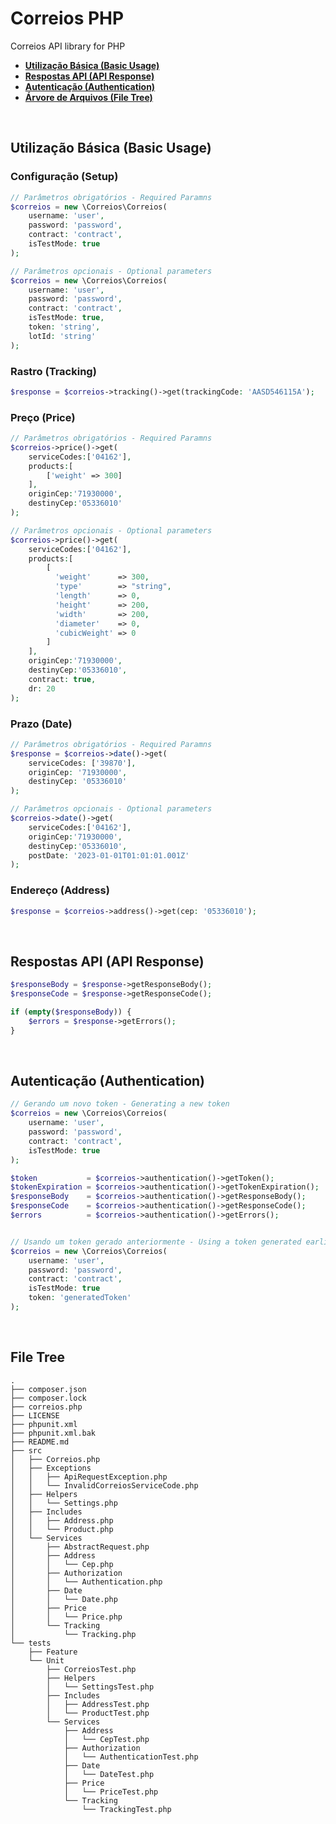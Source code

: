 # Correios PHP
Correios API library for PHP

* **[Utilização Básica (Basic Usage)](#usage)**
* **[Respostas API (API Response)](#response)**
* **[Autenticação (Authentication)](#auth)**
* **[Árvore de Arquivos (File Tree)](#tree)**

<br/>

<h2 id="usage">Utilização Básica (Basic Usage)</h2>

### Configuração (Setup)
```PHP
// Parâmetros obrigatórios - Required Paramns
$correios = new \Correios\Correios(
    username: 'user',
    password: 'password',
    contract: 'contract',
    isTestMode: true
);

// Parâmetros opcionais - Optional parameters
$correios = new \Correios\Correios(
    username: 'user',
    password: 'password',
    contract: 'contract',
    isTestMode: true,
    token: 'string',
    lotId: 'string'
);
```

### Rastro (Tracking)
```PHP
$response = $correios->tracking()->get(trackingCode: 'AASD546115A');
```

### Preço (Price)
```PHP
// Parâmetros obrigatórios - Required Paramns
$correios->price()->get(
    serviceCodes:['04162'],
    products:[
        ['weight' => 300]
    ],
    originCep:'71930000',
    destinyCep:'05336010'
);

// Parâmetros opcionais - Optional parameters
$correios->price()->get(
    serviceCodes:['04162'],
    products:[
        [
          'weight'      => 300,
          'type'        => "string",
          'length'      => 0,
          'height'      => 200,
          'width'       => 200,
          'diameter'    => 0,
          'cubicWeight' => 0
        ]
    ],
    originCep:'71930000',
    destinyCep:'05336010',
    contract: true,
    dr: 20
);
```

### Prazo (Date)
```PHP
// Parâmetros obrigatórios - Required Paramns
$response = $correios->date()->get(
    serviceCodes: ['39870'],
    originCep: '71930000',
    destinyCep: '05336010'
);

// Parâmetros opcionais - Optional parameters
$correios->date()->get(
    serviceCodes:['04162'],
    originCep:'71930000',
    destinyCep:'05336010',
    postDate: '2023-01-01T01:01:01.001Z'
);
```

### Endereço (Address)
```PHP
$response = $correios->address()->get(cep: '05336010');
```

<br/>

<h2 id="response">Respostas API (API Response)</h2>

```PHP
$responseBody = $response->getResponseBody();
$responseCode = $response->getResponseCode();

if (empty($responseBody)) {
    $errors = $response->getErrors();
}
```

<br/>

<h2 id="auth">Autenticação (Authentication)</h2>

```PHP
// Gerando um novo token - Generating a new token
$correios = new \Correios\Correios(
    username: 'user',
    password: 'password',
    contract: 'contract',
    isTestMode: true
);

$token           = $correios->authentication()->getToken();
$tokenExpiration = $correios->authentication()->getTokenExpiration();
$responseBody    = $correios->authentication()->getResponseBody();
$responseCode    = $correios->authentication()->getResponseCode();
$errors          = $correios->authentication()->getErrors();


// Usando um token gerado anteriormente - Using a token generated earlie
$correios = new \Correios\Correios(
    username: 'user',
    password: 'password',
    contract: 'contract',
    isTestMode: true
    token: 'generatedToken'
);

```

<br/>

<h2 id="tree">File Tree</h2>

```
.
├── composer.json
├── composer.lock
├── correios.php
├── LICENSE
├── phpunit.xml
├── phpunit.xml.bak
├── README.md
├── src
│   ├── Correios.php
│   ├── Exceptions
│   │   ├── ApiRequestException.php
│   │   └── InvalidCorreiosServiceCode.php
│   ├── Helpers
│   │   └── Settings.php
│   ├── Includes
│   │   ├── Address.php
│   │   └── Product.php
│   └── Services
│       ├── AbstractRequest.php
│       ├── Address
│       │   └── Cep.php
│       ├── Authorization
│       │   └── Authentication.php
│       ├── Date
│       │   └── Date.php
│       ├── Price
│       │   └── Price.php
│       └── Tracking
│           └── Tracking.php
└── tests
    ├── Feature
    └── Unit
        ├── CorreiosTest.php
        ├── Helpers
        │   └── SettingsTest.php
        ├── Includes
        │   ├── AddressTest.php
        │   └── ProductTest.php
        └── Services
            ├── Address
            │   └── CepTest.php
            ├── Authorization
            │   └── AuthenticationTest.php
            ├── Date
            │   └── DateTest.php
            ├── Price
            │   └── PriceTest.php
            └── Tracking
                └── TrackingTest.php

```

